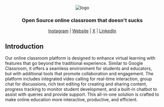 <div align="center">

<picture>
  <img alt="logo" src="https://github.com/user-attachments/assets/f7798efa-41b4-40ab-9de2-95be9dac8d5d">
</picture>

<h3>Open Source online classroom that doesn't sucks</h3>

[Instagram](https://instagram.com/biswajitmalakarmeta) | [Website](https://linktr.ee/biiswajit) | [X](https://x.com/biswajittwt) | [LinkedIn](https://www.linkedin.com/in/biswajitin/)

</div>

## Introduction

Our online classroom platform is designed to enhance virtual learning with features that go beyond the traditional experience. Similar to Google Classroom, it offers a seamless environment for students and educators, but with additional tools that promote collaboration and engagement. The platform includes integrated video calling for real-time interaction, group chat for discussions, rich text editing for creating and sharing content, progress tracking to monitor student development, and a built-in chatbot to assist with queries and provide support. This all-in-one solution is crafted to make online education more interactive, productive, and efficient.
